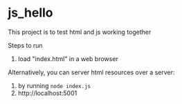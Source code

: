 # js_hello
This project is to test html and js working together

Steps to run
1. load "index.html" in a web browser

Alternatively, you can server html resources over a server: 
1. by running
``` node index.js ```
2. http://localhost:5001
